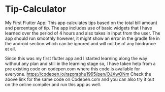# Tip-Calculator

My First Flutter App: This app calculates tips based on the total bill amount and percentage of tip. The app includes use of basic widgets that I have learned over the period of 4 hours and also takes in input from the user. The app should run smoothly however, it might show an error in the gradle file in the android section which can be ignored and will not be of any hindrance at all.

Since this was my first flutter app and I started learning along the way without any plan and still in the learning stage so, I have taken help from a pre existing code on codepen.com where this code is available for everyone. 
https://codepen.io/razorabhu1995/pen/OJXwONm
Check the above link for the same code on Codepen.com and you can also try it out on the online compiler and run this app as well.
